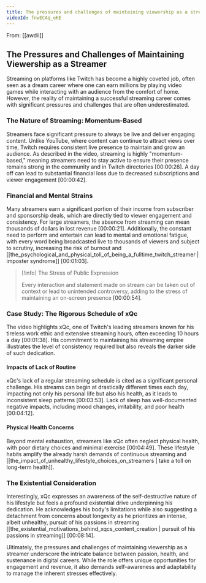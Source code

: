 ```yaml
---
title: The pressures and challenges of maintaining viewership as a streamer
videoId: fnwECAq_oKE
---
```


From: [[awdii]] <br/> 
## The Pressures and Challenges of Maintaining Viewership as a Streamer

Streaming on platforms like Twitch has become a highly coveted job, often seen as a dream career where one can earn millions by playing video games while interacting with an audience from the comfort of home. However, the reality of maintaining a successful streaming career comes with significant pressures and challenges that are often underestimated.

### The Nature of Streaming: Momentum-Based

Streamers face significant pressure to always be live and deliver engaging content. Unlike YouTube, where content can continue to attract views over time, Twitch requires consistent live presence to maintain and grow an audience. As described in the video, streaming is highly "momentum-based," meaning streamers need to stay active to ensure their presence remains strong in the community and in Twitch directories <a class="yt-timestamp" data-t="00:00:26">[00:00:26]</a>. A day off can lead to substantial financial loss due to decreased subscriptions and viewer engagement <a class="yt-timestamp" data-t="00:00:42">[00:00:42]</a>.

### Financial and Mental Strains

Many streamers earn a significant portion of their income from subscriber and sponsorship deals, which are directly tied to viewer engagement and consistency. For large streamers, the absence from streaming can mean thousands of dollars in lost revenue <a class="yt-timestamp" data-t="00:00:21">[00:00:21]</a>. Additionally, the constant need to perform and entertain can lead to mental and emotional fatigue, with every word being broadcasted live to thousands of viewers and subject to scrutiny, increasing the risk of burnout and [[the_psychological_and_physical_toll_of_being_a_fulltime_twitch_streamer | imposter syndrome]] <a class="yt-timestamp" data-t="00:01:03">[00:01:03]</a>.

> [!info] The Stress of Public Expression
>
> Every interaction and statement made on stream can be taken out of context or lead to unintended controversy, adding to the stress of maintaining an on-screen presence <a class="yt-timestamp" data-t="00:00:54">[00:00:54]</a>.

### Case Study: The Rigorous Schedule of xQc

The video highlights xQc, one of Twitch's leading streamers known for his tireless work ethic and extensive streaming hours, often exceeding 10 hours a day <a class="yt-timestamp" data-t="00:01:38">[00:01:38]</a>. His commitment to maintaining his streaming empire illustrates the level of consistency required but also reveals the darker side of such dedication.

#### Impacts of Lack of Routine

xQc's lack of a regular streaming schedule is cited as a significant personal challenge. His streams can begin at drastically different times each day, impacting not only his personal life but also his health, as it leads to inconsistent sleep patterns <a class="yt-timestamp" data-t="00:03:53">[00:03:53]</a>. Lack of sleep has well-documented negative impacts, including mood changes, irritability, and poor health <a class="yt-timestamp" data-t="00:04:12">[00:04:12]</a>.

#### Physical Health Concerns

Beyond mental exhaustion, streamers like xQc often neglect physical health, with poor dietary choices and minimal exercise <a class="yt-timestamp" data-t="00:04:49">[00:04:49]</a>. These lifestyle habits amplify the already harsh demands of continuous streaming and [[the_impact_of_unhealthy_lifestyle_choices_on_streamers | take a toll on long-term health]].

### The Existential Consideration

Interestingly, xQc expresses an awareness of the self-destructive nature of his lifestyle but feels a profound existential drive underpinning his dedication. He acknowledges his body's limitations while also suggesting a detachment from concerns about longevity as he prioritizes an intense, albeit unhealthy, pursuit of his passions in streaming [[the_existential_motivations_behind_xqcs_content_creation | pursuit of his passions in streaming]] <a class="yt-timestamp" data-t="00:08:14">[00:08:14]</a>.

Ultimately, the pressures and challenges of maintaining viewership as a streamer underscore the intricate balance between passion, health, and sustenance in digital careers. While the role offers unique opportunities for engagement and revenue, it also demands self-awareness and adaptability to manage the inherent stresses effectively.